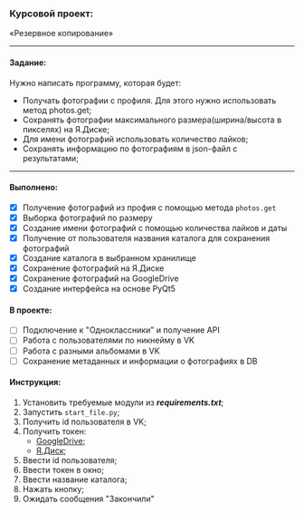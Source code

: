 ### Курсовой проект:

«Резервное копирование»
___

#### Задание:

Нужно написать программу, которая будет:

- Получать фотографии с профиля. Для этого нужно использовать метод photos.get;
- Сохранять фотографии максимального размера(ширина/высота в пикселях) на Я.Диске;
- Для имени фотографий использовать количество лайков;
- Сохранять информацию по фотографиям в json-файл с результатами;

___

#### Выполнено:

- [x] Получение фотографий из профия с помощью метода `photos.get`
- [x] Выборка фотографий по размеру
- [x] Создание имени фотографий с помощью количества лайков и даты
- [x] Получение от пользователя названия каталога для сохранения фотографий
- [x] Создание каталога в выбранном хранилище
- [x] Сохранение фотографий на Я.Диске
- [x] Сохранение фотографий на GoogleDrive
- [x] Создание интерфейса на основе PyQt5

#### В проекте:

- [ ] Подключение к "Одноклассники" и получение API
- [ ] Работа с пользователями по никнейму в VK
- [ ] Работа с разными альбомами в VK
- [ ] Сохранение метаданных и информации о фотографиях в DB

#### Инструкция:
1. Установить требуемые модули из ***requirements.txt***;
2. Запустить `start_file.py`;
3. Получить id пользователя в VK;
4. Получить токен:
   * [GoogleDrive](https://developers.google.com/oauthplayground/);
   * [Я.Диск](https://yandex.ru/dev/disk/poligon/);
5. Ввести id пользователя;
6. Ввести токен в окно;
7. Ввести название каталога;
8. Нажать кнопку;
9. Ожидать сообщения "Закончили"
